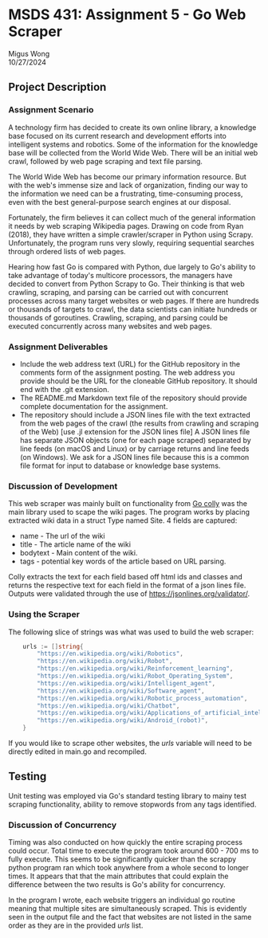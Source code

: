 # MSDS 431: Assignment 5 - Go Web Scraper
Migus Wong\
10/27/2024

## Project Description
### Assignment Scenario
A technology firm has decided to create its own online library, a knowledge base focused on its current research and development efforts into intelligent systems and robotics. Some of the information for the knowledge base will be collected from the World Wide Web. There will be an initial web crawl, followed by web page scraping and text file parsing. 

The World Wide Web has become our primary information resource. But with the web's immense size and lack of organization, finding our way to the information we need can be a frustrating, time-consuming process, even with the best general-purpose search engines at our disposal.

Fortunately, the firm believes it can collect much of the general information it needs by web scraping Wikipedia pages. Drawing on code from Ryan (2018), they have written a simple crawler/scraper in Python using Scrapy. Unfortunately, the program runs very slowly, requiring sequential searches through ordered lists of web pages.

Hearing how fast Go is compared with Python, due largely to Go's ability to take advantage of today's multicore processors, the managers have decided to convert from Python Scrapy to Go.  Their thinking is that web crawling, scraping, and parsing can be carried out with concurrent processes across many target websites or web pages. If there are hundreds or thousands of targets to crawl, the data scientists can initiate hundreds or thousands of goroutines. Crawling, scraping, and parsing could be executed concurrently across many websites and web pages. 

### Assignment Deliverables
* Include the web address text (URL) for the GitHub repository in the comments form of the assignment posting.  The web address you provide should be the URL for the cloneable GitHub repository. It should end with the .git extension.   
* The README.md Markdown text file of the repository should provide complete documentation for the assignment.
* The repository should include a JSON lines file with the text extracted from the web pages of the crawl (the results from crawling and scraping of the Web) [use .jl extension for the JSON lines file] A JSON lines file has separate JSON objects (one for each page scraped) separated by line feeds (on macOS and Linux) or by carriage returns and line feeds (on Windows). We ask for a JSON lines file because this is a common file format for input to database or knowledge base systems.

### Discussion of Development
This web scraper was mainly built on functionality from
[Go colly](https://github.com/gocolly/colly) was the main library used to scape the wiki pages. The program works by placing extracted wiki data in a struct Type named Site. 4 fields are captured:
* name - The url of the wiki
* title - The article name of the wiki
* bodytext - Main content of the wiki.
* tags - potential key words of the article based on URL parsing.

Colly extracts the text for each field based off html ids and classes and returns the respective text for each field in the format of a json lines file. Outputs were validated through the use of https://jsonlines.org/validator/.

### Using the Scraper
The following slice of strings was what was used to build the web scraper:

```go
	urls := []string{
		"https://en.wikipedia.org/wiki/Robotics",
		"https://en.wikipedia.org/wiki/Robot",
		"https://en.wikipedia.org/wiki/Reinforcement_learning",
		"https://en.wikipedia.org/wiki/Robot_Operating_System",
		"https://en.wikipedia.org/wiki/Intelligent_agent",
		"https://en.wikipedia.org/wiki/Software_agent",
		"https://en.wikipedia.org/wiki/Robotic_process_automation",
		"https://en.wikipedia.org/wiki/Chatbot",
		"https://en.wikipedia.org/wiki/Applications_of_artificial_intelligence",
		"https://en.wikipedia.org/wiki/Android_(robot)",
	}
```

If you would like to scrape other websites, the *urls* variable will need to be directly edited in main.go and recompiled.

## Testing
Unit testing was employed via Go's standard testing library to mainy test scraping functionality, ability to remove stopwords from any tags identified. 

### Discussion of Concurrency
Timing was also conducted on how quickly the entire scraping process could occur. Total time to execute the program took around 600 - 700 ms to fully execute. This seems to be significantly quicker than the scrappy python program ran which took anywhere from a whole second to longer times. It appears that that the main attributes that could explain the difference between the two results is Go's ability for concurrency. 

In the program I wrote, each website triggers an individual go routine meaning that multiple sites are simultaneously scraped. This is evidently seen in the output file and the fact that websites are not listed in the same order as they are in the provided *urls* list.
